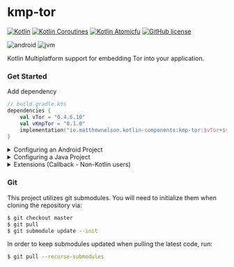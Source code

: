 # kmp-tor
[![Kotlin](https://img.shields.io/badge/kotlin-1.6.10-blue.svg?logo=kotlin)](http://kotlinlang.org)
[![Kotlin Coroutines](https://img.shields.io/badge/coroutines-1.6.0-blue.svg?logo=kotlin)](https://github.com/Kotlin/kotlinx.coroutines)
[![Kotlin Atomicfu](https://img.shields.io/badge/atomicfu-0.17.1-blue.svg?logo=kotlin)](https://github.com/Kotlin/kotlinx.atomicfu)
[![GitHub license](https://img.shields.io/badge/license-Apache%20License%202.0-blue.svg?style=flat)](https://www.apache.org/licenses/LICENSE-2.0)  

![android](https://camo.githubusercontent.com/b1d9ad56ab51c4ad1417e9a5ad2a8fe63bcc4755e584ec7defef83755c23f923/687474703a2f2f696d672e736869656c64732e696f2f62616467652f706c6174666f726d2d616e64726f69642d3645444238442e7376673f7374796c653d666c6174)
![jvm](https://camo.githubusercontent.com/700f5dcd442fd835875568c038ae5cd53518c80ae5a0cf12c7c5cf4743b5225b/687474703a2f2f696d672e736869656c64732e696f2f62616467652f706c6174666f726d2d6a766d2d4442343133442e7376673f7374796c653d666c6174)  

Kotlin Multiplatform support for embedding Tor into your application.

### Get Started

Add dependency  
```kotlin
// build.gradle.kts
dependencies {
    val vTor = "0.4.6.10"
    val vKmpTor = "0.1.0"
    implementation("io.matthewnelson.kotlin-components:kmp-tor:$vTor+$vKmpTor")
}
```

<details>
    <summary>Configuring an Android Project</summary>

 - See the Android section of [Configuring Gradle](https://github.com/05nelsonm/kmp-tor-binary/blob/master/README.md) 
   to setup things up so the Tor binaries are properly extracted upon app install.

 - By default, `TorService` needs no configuration and runs in the background. For configuring 
   it to run as a Foreground service, see the following:
     - [Configuring Attrs](https://github.com/05nelsonm/kmp-tor/blob/master/samples/android/src/main/res/values/attrs.xml)
     - [Configuring Manifest](https://github.com/05nelsonm/kmp-tor/blob/master/samples/android/src/main/AndroidManifest.xml)

<!-- TODO: Add sample code for retrieving TorManager -->
 - See the [Sample App](https://github.com/05nelsonm/kmp-tor/tree/master/samples/android/src/main/java/io/matthewnelson/kmp/tor/sample/android) 
   for a basic setup of `TorManager` and your `TorConfig`.  

</details>

<details>
    <summary>Configuring a Java Project</summary>

 - See the [JavaFX Sample App Gradle Configuration](https://github.com/05nelsonm/kmp-tor/tree/master/samples/javafx/build.gradle.kts) 
   for a basic gradle/dependency configuration.  
 - See the [JavaFx Sample App](https://github.com/05nelsonm/kmp-tor/tree/master/samples/javafx/src/jvmMain/kotlin/io/matthewnelson/kmp/tor/sample/javafx/SampleApp.kt) 
   for a basic setup example.  
 - Run the JavaFx Sample via `./gradlew :samples:javafx:run -PKMP_TARGETS=JVM` from terminal 
   or cmd prompt.
     - Note: Be sure to run `git submodule update --init` if you haven't yet so git 
       submodules are initialized.

</details>

<details>
    <summary>Extensions (Callback - Non-Kotlin users)</summary>

For Java projects (who can't use coroutines), you can "wrap" `TorManager` in an implementation
that uses callbacks (ie. `CallbackTorManager`).

```groovy
// build.gradle

dependencies {
   def vTor = '0.4.6.10'
   def vKmpTor = '0.1.0'

   implementation "io.matthewnelson.kotlin-components:kmp-tor:$vTor+$vKmpTor"
   // Add the callback extension
   implementation "io.matthewnelson.kotlin-components:kmp-tor-ext-callback-manager:$vKmpTor"
   
   // You will also need to add the Kotlin gradle plugin, and possibly the coroutines
   // dependency, too.
}
```

```java
class WrapExample {
    
    // ..
    TorManager instance = TorManager.newInstance(/* ... */);

    // Wrap that mug...
    CallbackTorManager torManager = new CallbackTorManager(
        instance,
        new UncaughtExceptionHandler() {
            @Override
            public void onUncaughtException(@NonNull Throwable throwable) {
                Log.e("MyJavaApp", "Some RequestCallback isn't handling an exception...", throwable);
            }
        }
    );
}
```

All requests use coroutines under the hood and are Main thread safe.
Results will be dispatched to the supplied callback on the Main thread.

```java
class StartExample {
    
    // ...
    Task startTask = torManager.start(new RequestCallback<>() {
        @Override
        public void onSuccess(Object o) {
            Log.d("MyJavaApp", "Tor started successfully");
        }

        @Override
        public void onFailure(@NonNull Throwable throwable) {
            Log.e("MyJavaApp", "Failed to start Tor", throwable);
        }
   });
}
```

</details>

### Git

This project utilizes git submodules. You will need to initialize them when
cloning the repository via:

```bash
$ git checkout master
$ git pull
$ git submodule update --init
```

In order to keep submodules updated when pulling the latest code, run:
```bash
$ git pull --recurse-submodules
```
